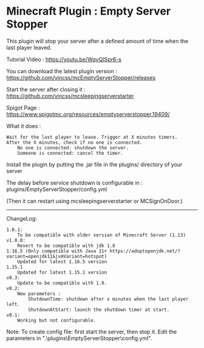 # Minecraft Plugin : Empty Server Stopper
This plugin will stop your server after a defined amount of time when the last player leaved.

Tutorial Video :
https://youtu.be/WqvQISpr6-s

You can download the latest plugin version :
https://github.com/vincss/mcEmptyServerStopper/releases

Start the server after closing it :
https://github.com/vincss/mcsleepingserverstarter

Spigot Page : 
https://www.spigotmc.org/resources/emptyserverstopper.19409/ 


What it does :

    Wait for the last player to leave. Trigger at X minutes timers.
    After the X minutes, check if no one is connected.
        No one is connected: shutdown the server.
        Someone is connected: cancel the timer.

Install the plugin by putting the .jar file in the plugins/ directory of your server

The delay before service shutdown is configurable in : plugins/EmptyServerStopper/config.yml

(Then it can restart using mcsleepingserverstarter or MCSignOnDoor.)

-----------------

ChangeLog:

    1.0.1:
        To be compatible with older version of Minecraft Server (1.13)
    v1.0.0:
        Revert to be compatible with jdk 1.8    
    1.16.5 (Only compatible with Java 11+ https://adoptopenjdk.net/?variant=openjdk11&jvmVariant=hotspot)
        Updated for latest 1.16.5 version
    1.15.1
        Updated for latest 1.15.1 version
    v0.3:
        Update to be compatible with 1.9.
    v0.2:
        New parameters :
            ShutdownTime: shutdown after x minutes when the last player left.
            ShutdownAtStart: launch the shutdown timer at start.
    v0.1:
        Working but not configurable.

Note: To create config file: first start the server, then stop it. Edit the parameters in ".\plugins\EmptyServerStopper\config.yml".
